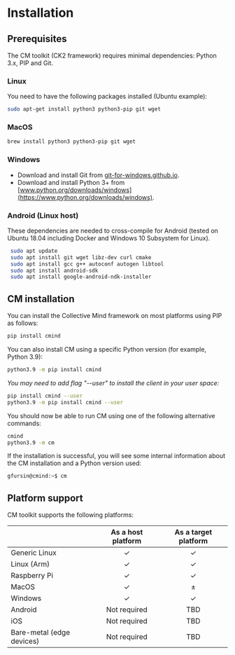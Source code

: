 # Installation


## Prerequisites

The CM toolkit (CK2 framework) requires minimal dependencies: Python 3.x, PIP and Git. 

### Linux

You need to have the following packages installed (Ubuntu example):

```bash
sudo apt-get install python3 python3-pip git wget
```

### MacOS

```bash
brew install python3 python3-pip git wget
```

### Windows

* Download and install Git from [git-for-windows.github.io](https://git-for-windows.github.io).
* Download and install Python 3+ from [www.python.org/downloads/windows](https://www.python.org/downloads/windows).

### Android (Linux host)

These dependencies are needed to cross-compile for Android (tested on Ubuntu 18.04 including Docker and Windows 10 Subsystem for Linux). 

```bash
 sudo apt update
 sudo apt install git wget libz-dev curl cmake
 sudo apt install gcc g++ autoconf autogen libtool
 sudo apt install android-sdk
 sudo apt install google-android-ndk-installer
```



## CM installation

You can install the Collective Mind framework on most platforms using PIP as follows:

```bash
pip install cmind
```

You can also install CM using a specific Python version (for example, Python 3.9):
```bash
python3.9 -m pip install cmind
```

*You may need to add flag "--user" to install the client in your user space:*
```bash
pip install cmind --user
python3.9 -m pip install cmind --user
```

You should now be able to run CM using one of the following alternative commands:
```bash
cmind
python3.9 -m cm
```

If the installation is successful, you will see some internal information 
about the CM installation and a Python version used:

```bash
gfursin@cmind:~$ cm

```


## Platform support
CM toolkit supports the following platforms:

|               | As a host platform | As a target platform |
|---------------|:------------------:|:--------------------:|
| Generic Linux | ✓ | ✓ |
| Linux (Arm)   | ✓ | ✓ |
| Raspberry Pi  | ✓ | ✓ |
| MacOS         | ✓ | ± |
| Windows       | ✓ | ✓ |
| Android       | Not required | TBD |
| iOS           | Not required | TBD |
| Bare-metal (edge devices)   | Not required | TBD |

